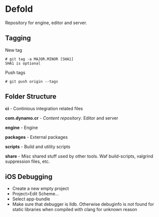 Defold
======

Repository for engine, editor and server.


Tagging
-------

New tag

    # git tag -a MAJOR.MINOR [SHA1]
    SHA1 is optional

Push tags

    # git push origin --tags


Folder Structure
----------------

**ci** - Continious integration related files

**com.dynamo.cr** - _Content repository_. Editor and server

**engine** - Engine

**packages** - External packages

**scripts** - Build and utility scripts

**share** - Misc shared stuff used by other tools. Waf build-scripts, valgrind suppression files, etc.

iOS Debugging
-------------

* Create a new empty project
* Project>Edit Scheme...
* Select app-bundle
* Make sure that debugger is lldb. Otherwise debuginfo is not found for static libraries when compiled with clang for unknown reason

